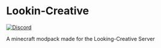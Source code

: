 # Lookin-Creative

<a href="https://discord.gg/v8KMtD3wAC"><img src="https://img.shields.io/discord/999070782581915648?label=discord&color=7289DA&logo=discord" alt="Discord" /></a>

A minecraft modpack made for the Looking-Creative Server
